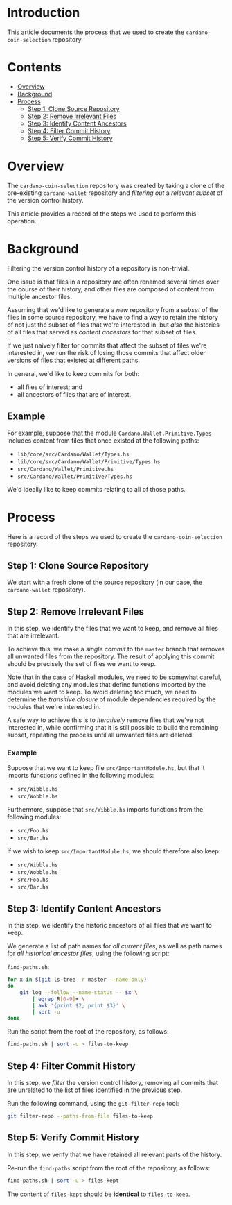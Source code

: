 # Introduction

This article documents the process that we used to create the
`cardano-coin-selection` repository.

# Contents

* [Overview](#overview)
* [Background](#background)
* [Process](#process)
  * [Step 1: Clone Source Repository](#step-1-clone-source-repository)
  * [Step 2: Remove Irrelevant Files](#step-2-remove-irrelevant-files)
  * [Step 3: Identify Content Ancestors](#step-3-identify-content-ancestors)
  * [Step 4: Filter Commit History](#step-4-filter-commit-history)
  * [Step 5: Verify Commit History](#step-5-verify-commit-history)

# Overview

The `cardano-coin-selection` repository was created by taking a clone of the
pre-existing `cardano-wallet` repository and *filtering out* a *relevant
subset* of the version control history.

This article provides a record of the steps we used to perform this operation.

# Background

Filtering the version control history of a repository is non-trivial.

One issue is that files in a repository are often renamed several times over
the course of their history, and other files are composed of content from
multiple ancestor files.

Assuming that we'd like to generate a *new* repository from a *subset* of the
files in some source repository, we have to find a way to retain the history of
not just the subset of files that we're interested in, but *also* the histories
of all files that served as *content ancestors* for that subset of files.

If we just naively filter for commits that affect the subset of files we're
interested in, we run the risk of losing those commits that affect older
versions of files that existed at different paths.

In general, we'd like to keep commits for both:

 * all files of interest; and
 * all ancestors of files that are of interest.

## Example

For example, suppose that the module `Cardano.Wallet.Primitive.Types` includes
content from files that once existed at the following paths:

 * `lib/core/src/Cardano/Wallet/Types.hs`
 * `lib/core/src/Cardano/Wallet/Primitive/Types.hs`
 * `src/Cardano/Wallet/Primitive.hs`
 * `src/Cardano/Wallet/Primitive/Types.hs`

We'd ideally like to keep commits relating to all of those paths.

# Process

Here is a record of the steps we used to create the `cardano-coin-selection`
repository.

## Step 1: Clone Source Repository

We start with a fresh clone of the source repository (in our case, the
`cardano-wallet` repository).

## Step 2: Remove Irrelevant Files

In this step, we identify the files that we want to keep, and remove all files
that are irrelevant.

To achieve this, we make a *single commit* to the `master` branch that removes
all unwanted files from the repository. The result of applying this commit
should be precisely the set of files we want to keep.

Note that in the case of Haskell modules, we need to be somewhat careful, and
avoid deleting any modules that define functions imported by the modules we
want to keep. To avoid deleting too much, we need to determine the *transitive
closure* of module dependencies required by the modules that we're interested
in.

A safe way to achieve this is to *iteratively* remove files that we've not
interested in, while confirming that it is still possible to build the
remaining subset, repeating the process until all unwanted files are deleted.

### Example

Suppose that we want to keep file `src/ImportantModule.hs`, but that it imports
functions defined in the following modules:

 * `src/Wibble.hs`
 * `src/Wobble.hs`

Furthermore, suppose that `src/Wibble.hs` imports functions from the following
modules:

 * `src/Foo.hs`
 * `src/Bar.hs`

If we wish to keep `src/ImportantModule.hs`, we should therefore also keep:

 * `src/Wibble.hs`
 * `src/Wobble.hs`
 * `src/Foo.hs`
 * `src/Bar.hs`

## Step 3: Identify Content Ancestors

In this step, we identify the historic ancestors of all files that we want to
keep.

We generate a list of path names for *all current files*, as well as path names
for *all historical ancestor files*, using the following script:

`find-paths.sh`:
```sh
for x in $(git ls-tree -r master --name-only)
do
    git log --follow --name-status -- $x \
        | egrep R[0-9]+ \
        | awk '{print $2; print $3}' \
        | sort -u
done
```

Run the script from the root of the repository, as follows:
```sh
find-paths.sh | sort -u > files-to-keep
```

## Step 4: Filter Commit History

In this step, we *filter* the version control history, removing all commits
that are unrelated to the list of files identified in the previous step.

Run the following command, using the `git-filter-repo` tool:

```sh
git filter-repo --paths-from-file files-to-keep
```

## Step 5: Verify Commit History

In this step, we verify that we have retained all relevant parts of the
history.

Re-run the `find-paths` script from the root of the repository, as follows:
```sh
find-paths.sh | sort -u > files-kept
```

The content of `files-kept` should be **identical** to `files-to-keep`.

